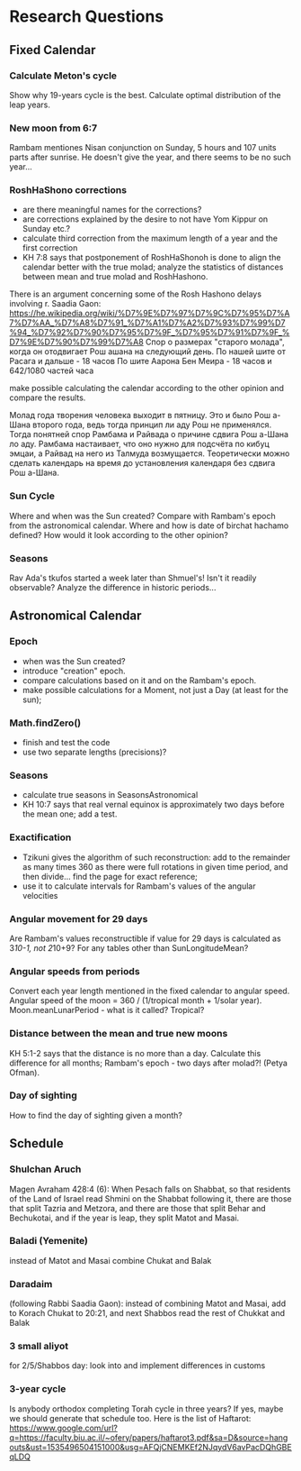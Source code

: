 ---
---
# Research Questions #

## Fixed Calendar ##

### Calculate Meton's cycle ###

Show why 19-years cycle is the best.
Calculate optimal distribution of the leap years.

### New moon from 6:7 ###

Rambam mentiones Nisan conjunction on Sunday, 5 hours and 107 units parts after sunrise.
He doesn't give the year, and there seems to be no such year...

### RoshHaShono corrections ###

- are there meaningful names for the corrections?
- are corrections explained by the desire to not have Yom Kippur on Sunday etc.?
- calculate third correction from the maximum length of a year and the first correction
- KH 7:8 says that postponement of RoshHaShonoh is done to align the calendar better
with the true molad; analyze the statistics of distances between mean and true molad
and RoshHashono.

There is an argument concerning some of the Rosh Hashono delays involving r. Saadia Gaon:
https://he.wikipedia.org/wiki/%D7%9E%D7%97%D7%9C%D7%95%D7%A7%D7%AA_%D7%A8%D7%91_%D7%A1%D7%A2%D7%93%D7%99%D7%94_%D7%92%D7%90%D7%95%D7%9F_%D7%95%D7%91%D7%9F_%D7%9E%D7%90%D7%99%D7%A8
Спор о размерах "старого молада", когда он отодвигает Рош ашана на следующий день.
По нашей шите от Расага и дальше - 18 часов
По шите Аарона Бен Меира - 18 часов и 642/1080 частей часа

make possible calculating the calendar according to the other opinion and compare the results.

Молад года творения человека выходит в пятницу.
Это и было Рош а-Шана второго года, ведь тогда принцип ли аду Рош не применялся.
Тогда понятней спор Рамбама и Райвада о причине сдвига Рош а-Шана ло аду.
Рамбама настаивает, что оно нужно для подсчёта по кибуц эмцаи,
а Райвад на него из Талмуда возмущается.
Теоретически можно сделать календарь на время до установления календаря без сдвига Рош а-Шана.

### Sun Cycle ###

Where and when was the Sun created?
Compare with Rambam's epoch from the astronomical calendar.
Where and how is date of birchat hachamo defined?
How would it look according to the other opinion? 

### Seasons ###

Rav Ada's tkufos started a week later than Shmuel's! Isn't it readily observable?
Analyze the difference in historic periods...


## Astronomical Calendar ##

### Epoch ###
- when was the Sun created?
- introduce "creation" epoch.
- compare calculations based on it and on the Rambam's epoch.
- make possible calculations for a Moment, not just a Day (at least for the sun);

### Math.findZero() ###
- finish and test the code
- use two separate lengths (precisions)?

### Seasons ###
- calculate true seasons in SeasonsAstronomical
- KH 10:7 says that real vernal equinox is approximately two days before the mean one; add a test.

### Exactification ###
- Tzikuni gives the algorithm of such reconstruction:
 add to the remainder as many times 360 as there were full rotations in given time period,
 and then divide... find the page for exact reference;
- use it to calculate intervals for Rambam's values of the angular velocities  
  
### Angular movement for 29 days ###

Are Rambam's values reconstructible if value for 29 days is calculated as 3*10-1, not 2*10+9?
For any tables other than SunLongitudeMean?

### Angular speeds from periods ###

Convert each year length mentioned in the fixed calendar to angular speed.
Angular speed of the moon = 360 / (1/tropical month + 1/solar year).
Moon.meanLunarPeriod - what is it called? Tropical?

### Distance between the mean and true new moons ###

KH 5:1-2 says that the distance is no more than a day.
Calculate this difference for all months;
Rambam's epoch - two days after molad?! (Petya Ofman).

### Day of sighting ###

How to find the day of sighting given a month?


## Schedule ##

### Shulchan Aruch ###
Magen Avraham 428:4 (6): When Pesach falls on Shabbat, so that residents of the Land of Israel
read Shmini on the Shabbat following it, there are those that split Tazria and Metzora,
and there are those that split Behar and Bechukotai, and if the year is leap, they split
Matot and Masai.

### Baladi (Yemenite) ###
instead of Matot and Masai combine Chukat and Balak

### Daradaim ###
(following Rabbi Saadia Gaon): instead of combining Matot and Masai,
add to Korach Chukat to 20:21, and next Shabbos read the rest of Chukkat and Balak

### 3 small aliyot ###
for 2/5/Shabbos day: look into and implement differences in customs  

### 3-year cycle ###
Is anybody orthodox completing Torah cycle in three years?
If yes, maybe we should generate that schedule too.
Here is the list of Haftarot: https://www.google.com/url?q=https://faculty.biu.ac.il/~ofery/papers/haftarot3.pdf&sa=D&source=hangouts&ust=1535496504151000&usg=AFQjCNEMKEf2NJqydV6avPacDQhGBEqLDQ
